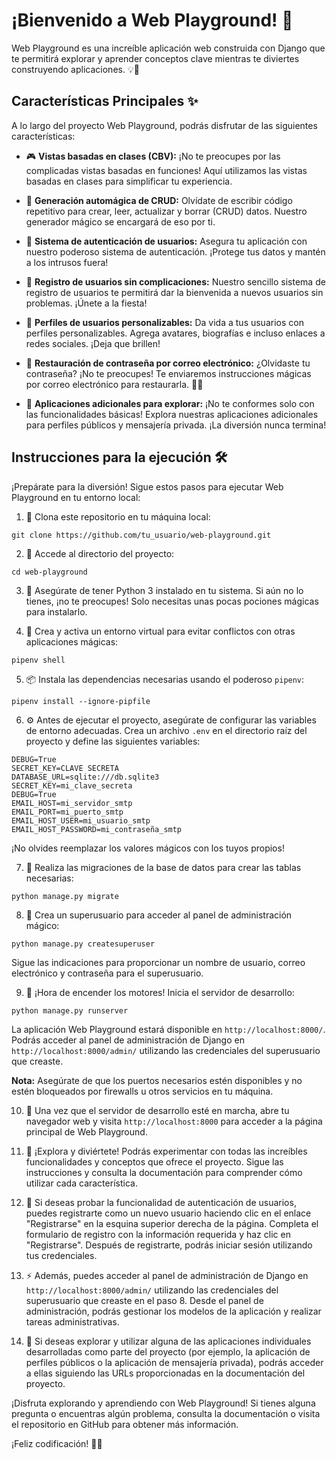 # ¡Bienvenido a Web Playground! 🚀

Web Playground es una increíble aplicación web construida con Django que te permitirá explorar y aprender conceptos clave mientras te diviertes construyendo aplicaciones. 💡🎉

## Características Principales ✨

A lo largo del proyecto Web Playground, podrás disfrutar de las siguientes características:

- 🎮 **Vistas basadas en clases (CBV):** ¡No te preocupes por las complicadas vistas basadas en funciones! Aquí utilizamos las vistas basadas en clases para simplificar tu experiencia.

- 📝 **Generación automágica de CRUD:** Olvídate de escribir código repetitivo para crear, leer, actualizar y borrar (CRUD) datos. Nuestro generador mágico se encargará de eso por ti.

- 🔐 **Sistema de autenticación de usuarios:** Asegura tu aplicación con nuestro poderoso sistema de autenticación. ¡Protege tus datos y mantén a los intrusos fuera!

- 🎉 **Registro de usuarios sin complicaciones:** Nuestro sencillo sistema de registro de usuarios te permitirá dar la bienvenida a nuevos usuarios sin problemas. ¡Únete a la fiesta!

- 🌟 **Perfiles de usuarios personalizables:** Da vida a tus usuarios con perfiles personalizables. Agrega avatares, biografías e incluso enlaces a redes sociales. ¡Deja que brillen!

- 📨 **Restauración de contraseña por correo electrónico:** ¿Olvidaste tu contraseña? ¡No te preocupes! Te enviaremos instrucciones mágicas por correo electrónico para restaurarla. 📧✨

- 🚀 **Aplicaciones adicionales para explorar:** ¡No te conformes solo con las funcionalidades básicas! Explora nuestras aplicaciones adicionales para perfiles públicos y mensajería privada. ¡La diversión nunca termina!

## Instrucciones para la ejecución 🛠️

¡Prepárate para la diversión! Sigue estos pasos para ejecutar Web Playground en tu entorno local:

1. 🔽 Clona este repositorio en tu máquina local:

```
git clone https://github.com/tu_usuario/web-playground.git
```

2. 🚀 Accede al directorio del proyecto:

```
cd web-playground
```

3. 🐍 Asegúrate de tener Python 3 instalado en tu sistema. Si aún no lo tienes, ¡no te preocupes! Solo necesitas unas pocas pociones mágicas para instalarlo.

4. 🌌 Crea y activa un entorno virtual para evitar conflictos con otras aplicaciones mágicas:

```
pipenv shell
```

5. 📦 Instala las dependencias necesarias usando el poderoso `pipenv`:

```
pipenv install --ignore-pipfile
```

6. ⚙️ Antes de ejecutar el proyecto, asegúrate de configurar las variables de entorno adecuadas. Crea un archivo `.env` en el directorio raíz del proyecto y define las siguientes variables:

```
DEBUG=True
SECRET_KEY=CLAVE SECRETA
DATABASE_URL=sqlite:///db.sqlite3
SECRET_KEY=mi_clave_secreta
DEBUG=True
EMAIL_HOST=mi_servidor_smtp
EMAIL_PORT=mi_puerto_smtp
EMAIL_HOST_USER=mi_usuario_smtp
EMAIL_HOST_PASSWORD=mi_contraseña_smtp
```

¡No olvides reemplazar los valores mágicos con los tuyos propios!


7. 🧙 Realiza las migraciones de la base de datos para crear las tablas necesarias:

```
python manage.py migrate
```

8. 🌟 Crea un superusuario para acceder al panel de administración mágico:

```
python manage.py createsuperuser
```

Sigue las indicaciones para proporcionar un nombre de usuario, correo electrónico y contraseña para el superusuario.

9. 🚀 ¡Hora de encender los motores! Inicia el servidor de desarrollo:

```
python manage.py runserver
```

La aplicación Web Playground estará disponible en `http://localhost:8000/`. Podrás acceder al panel de administración de Django en `http://localhost:8000/admin/` utilizando las credenciales del superusuario que creaste.

**Nota:** Asegúrate de que los puertos necesarios estén disponibles y no estén bloqueados por firewalls u otros servicios en tu máquina.

10. 👀 Una vez que el servidor de desarrollo esté en marcha, abre tu navegador web y visita `http://localhost:8000` para acceder a la página principal de Web Playground.

11. 🎉 ¡Explora y diviértete! Podrás experimentar con todas las increíbles funcionalidades y conceptos que ofrece el proyecto. Sigue las instrucciones y consulta la documentación para comprender cómo utilizar cada característica.

12. 🤝 Si deseas probar la funcionalidad de autenticación de usuarios, puedes registrarte como un nuevo usuario haciendo clic en el enlace "Registrarse" en la esquina superior derecha de la página. Completa el formulario de registro con la información requerida y haz clic en "Registrarse". Después de registrarte, podrás iniciar sesión utilizando tus credenciales.

13. ⚡ Además, puedes acceder al panel de administración de Django en `http://localhost:8000/admin/` utilizando las credenciales del superusuario que creaste en el paso 8. Desde el panel de administración, podrás gestionar los modelos de la aplicación y realizar tareas administrativas.

14. 🌈 Si deseas explorar y utilizar alguna de las aplicaciones individuales desarrolladas como parte del proyecto (por ejemplo, la aplicación de perfiles públicos o la aplicación de mensajería privada), podrás acceder a ellas siguiendo las URLs proporcionadas en la documentación del proyecto.

¡Disfruta explorando y aprendiendo con Web Playground! Si tienes alguna pregunta o encuentras algún problema, consulta la documentación o visita el repositorio en GitHub para obtener más información.

¡Feliz codificación! 🎉🚀
